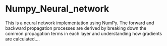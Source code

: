 # Numpy_Neural_network
This is a neural network implementation using NumPy. The forward and backward propagation processes are derived by breaking down the common propagation terms in each layer and understanding how gradients are calculated....